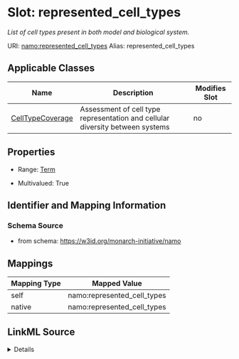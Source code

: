 

# Slot: represented_cell_types 


_List of cell types present in both model and biological system._





URI: [namo:represented_cell_types](https://w3id.org/monarch-initiative/namo/represented_cell_types)
Alias: represented_cell_types

<!-- no inheritance hierarchy -->





## Applicable Classes

| Name | Description | Modifies Slot |
| --- | --- | --- |
| [CellTypeCoverage](CellTypeCoverage.md) | Assessment of cell type representation and cellular diversity between systems |  no  |






## Properties

* Range: [Term](Term.md)

* Multivalued: True




## Identifier and Mapping Information






### Schema Source


* from schema: https://w3id.org/monarch-initiative/namo




## Mappings

| Mapping Type | Mapped Value |
| ---  | ---  |
| self | namo:represented_cell_types |
| native | namo:represented_cell_types |




## LinkML Source

<details>
```yaml
name: represented_cell_types
description: List of cell types present in both model and biological system.
from_schema: https://w3id.org/monarch-initiative/namo
rank: 1000
alias: represented_cell_types
owner: CellTypeCoverage
domain_of:
- CellTypeCoverage
range: Term
multivalued: true
inlined: true
inlined_as_list: true

```
</details>